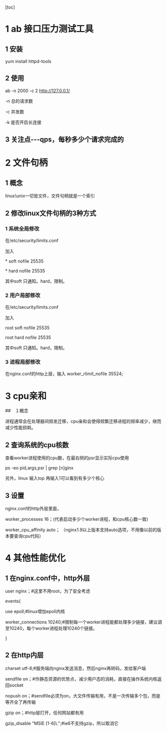 [toc]

# 1 ab 接口压力测试工具

## 1 安装 

yum install httpd-tools

## 2 使用 

ab -n 2000 -c 2  http://127.0.0.1/

-n 总的请求数

-c 并发数

-k 是否开启长连接

## 3 关注点---qps，每秒多少个请求完成的

# 2 文件句柄

## 1 概念

linux\unix一切皆文件，文件句柄就是一个索引

## 2 修改linux文件句柄的3种方式

### 1 系统全局修改

在/etc/security/limits.conf

加入 

\* soft nofile 25535

\* hard nofile  25535 

其中soft 只通知。hard，限制。

### 2 用户局部修改

在/etc/security/limits.conf

加入 

root soft nofile 25535

root hard nofile  25535 

其中soft 只通知。hard，限制。

### 3 进程局部修改

在nginx.conf的http上层，输入 worker_rlimit_nofile 35524;

# 3 cpu亲和

##　１概念

进程通常会在处理器间频发迁移，cpu亲和会使得频繁迁移进程的频率减少，继而减少性能损耗。

## 2 查询系统的cpu核数

查看worker进程使用的cpu数，在最右侧的psr显示实际cpu使用

ps -eo pid,args,psr | grep [n]ginx

另外，linux 输入top 再输入1可以看到有多少个核心

## 3 设置

nginx.conf的http外层里面，

worker_processes 16；(代表启动多少个worker进程，和cpu核心数一致)

worker_cpu_affinity auto； （nginx1.9以上版本支持auto选项，不用像以前的版本要查询cpu代码）

# 4 其他性能优化

## 1 在nginx.conf中，http外层

user nginx；#这里不用root，为了安全考虑

events{

use epoll;#linux增加epoll内核

worker_connections  10240;#限制每一个worker进程能都处理多少链接，建议调至10240，每个worker进程处理10240个链接。

}

## 2 在http内层

charset utf-8;#服务端向nginx发送消息，然后nginx再转码，发给客户端

sendfile on；#作静态资源的优势点，减少用户态的消耗，直接在操作系统内核返回socket

nopush on；#sendfile必须为on，大文件传输有用，不是一次传输多个包，而是等齐全了再传输

gzip on；#http层打开，任何网站都有用

gzip_disable "MSIE [1-6]\\.";#ie6不支持gzip，所以取消它

